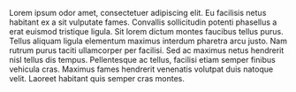 Lorem ipsum odor amet, consectetuer adipiscing elit. Eu facilisis netus habitant ex a sit vulputate fames. Convallis sollicitudin potenti phasellus a erat euismod tristique ligula. Sit lorem dictum montes faucibus tellus purus. Tellus aliquam ligula elementum maximus interdum pharetra arcu justo. Nam rutrum purus taciti ullamcorper per facilisi. Sed ac maximus netus hendrerit nisl tellus dis tempus. Pellentesque ac tellus, facilisi etiam semper finibus vehicula cras. Maximus fames hendrerit venenatis volutpat duis natoque velit. Laoreet habitant quis semper cras montes.
